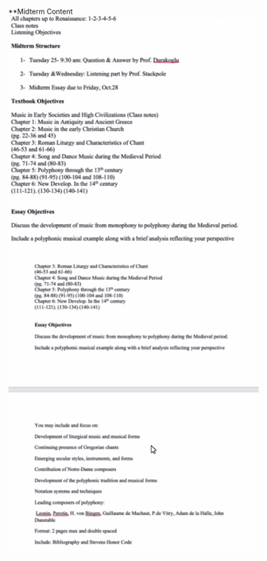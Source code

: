 **Midterm Content 
![1](https://github.com/cupokoffi8/Stevens/blob/master/Courses/Stevens_Fall_2022/HMU-101/Midterm/Content/1.png)
![2](https://github.com/cupokoffi8/Stevens/blob/master/Courses/Stevens_Fall_2022/HMU-101/Midterm/Content/2.png)

